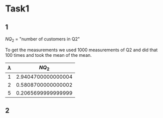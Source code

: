 # Task1

## 1

$NQ_2$ = "number of customers in Q2" 

To get the measurements we used 1000 measurements of Q2 and did that 100 times and took the mean of the mean.

| $\lambda$ | $NQ_2$             |
| --------- | ------------------ |
| 1         | 2.9404700000000004 |
| 2         | 0.5808700000000002 |
| 5         | 0.2065699999999999 |

## 2

